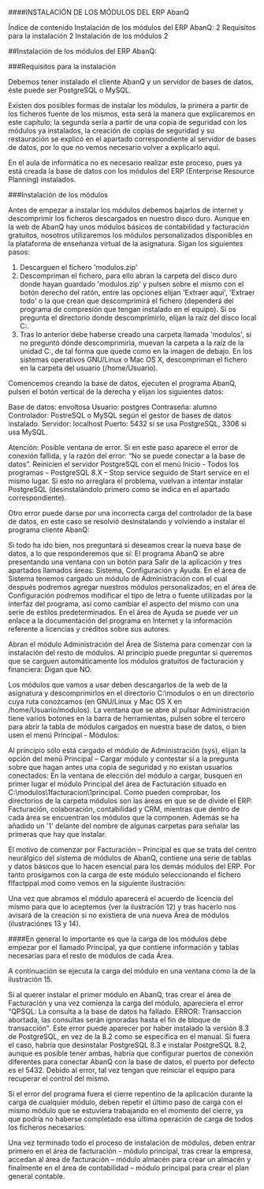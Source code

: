 

####INSTALACIÓN DE LOS MÓDULOS DEL ERP AbanQ




Índice de contenido
Instalación de los módulos del ERP AbanQ:	2
Requisitos para la instalación	2
Instalación de los módulos	2

##Instalación de los módulos del ERP AbanQ:

###Requisitos para la instalación

Debemos tener instalado el cliente AbanQ y un servidor de bases de datos, éste puede ser PostgreSQL o MySQL.

Existen dos posibles formas de instalar los módulos, la primera a partir de los ficheros fuente de los mismos, esta será la manera que explicaremos en este capítulo; la segunda sería a partir de una copia de seguridad con los módulos ya instalados, la creación de copias de seguridad y su restauración se explicó en el apartado correspondiente al servidor de bases de datos, por lo que no vemos necesario volver a explicarlo aquí.

En el aula de informática no es necesario realizar este proceso, pues ya está creada la base de datos con los módulos del ERP (Enterprise Resource Planning) instalados.

###Instalación de los módulos

Antes de empezar a instalar los módulos debemos bajarlos de internet y descomprimir los ficheros descargados en nuestro disco duro. Aunque en la web de AbanQ hay unos módulos básicos de contabilidad y facturación gratuitos, nosotros utilizaremos los módulos personalizados disponibles en la plataforma de enseñanza virtual de la asignatura. Sigan los siguientes pasos:

1. Descarguen el fichero 'modulos.zip'
2. Descompriman el fichero, para ello abran la carpeta del disco duro donde hayan guardado 'modulos.zip' y pulsen sobre el mismo con el botón derecho del ratón, entre las opciones elijan 'Extraer aquí', 'Extraer todo' o la que crean que descomprimirá el fichero (dependerá del programa de compresión que tengan instalado en el equipo). Si os pregunta el directorio donde descomprimirlo, elijan la raíz del disco local C:.
3. Tras lo anterior debe haberse creado una carpeta llamada 'modulos', si no preguntó dónde descomprimirla, muevan la carpeta a la raíz de la unidad C:, de tal forma que quede como en la imagen de debajo. En los sistemas operativos GNU/Linux o Mac OS X, descompriman el fichero en la carpeta del usuario (/home/Usuario).

Comencemos creando la base de datos, ejecuten el programa AbanQ, pulsen el botón vertical de la derecha y elijan los siguientes datos:

Base de datos: envoltosa
Usuario: postgres
Contraseña: alumno
Controlador: PostreSQL o MySQL según el gestor de bases de datos instalado.
Servidor: localhost
Puerto: 5432 si se usa PostgreSQL, 3306 si usa MySQL.


Atención: Posible ventana de error. Si en este paso aparece el error de conexión fallida, y la razón del error: “No se puede conectar a la base de datos”. Reinicien el servidor PostgreSQL con el menú Inicio - Todos los programas – PostgreSQL 8.X – Stop service seguido de Start service en el mismo lugar. Si esto no arreglara el problema, vuelvan a intentar instalar PostgreSQL (desinstalándolo primero como se indica en el apartado correspondiente).

Otro error puede darse por una incorrecta carga del controlador de la base de datos, en este caso se resolvió desinstalando y volviendo a instalar el programa cliente AbanQ:


Si todo ha ido bien, nos preguntará si deseamos crear la nueva base de datos, a lo que responderemos que sí:
El programa AbanQ se abre presentando una ventana con un botón para Salir de la aplicación y tres apartados llamados áreas: Sistema, Configuración y Ayuda.
En el área de Sistema tenemos cargado un módulo de Administración con el cual después podremos agregar nuestros módulos personalizados; en el área de Configuración podremos modificar el tipo de letra o fuente utilizadas por la interfaz del programa, así como cambiar el aspecto del mismo con una serie de estilos predeterminados. En el área de Ayuda se puede ver un enlace a la documentación del programa en Internet y la información referente a licencias y créditos sobre sus autores.

Abran el módulo Administración del Área de Sistema para comenzar con la instalación del resto de módulos. Al principio puede preguntar si queremos que se carguen automáticamente los módulos gratuitos de facturación y financiera: Digan que NO.


Los módulos que vamos a usar deben descargarlos de la web de la asignatura y  descomprimirlos en el directorio C:\modulos o en un directorio cuya ruta conozcamos (en GNU/Linux y Mac OS X en /home/Usuario/modulos). La ventana que se abre al pulsar Administración tiene varios botones en la barra de herramientas, pulsen sobre el tercero para abrir la tabla de módulos cargados en nuestra base de datos, o bien usen el menú Principal - Módulos:


Al principio sólo está cargado el módulo de Administración (sys), elijan la opción del menú Principal – Cargar módulo y contestar sí a la pregunta sobre que hagan antes una copia de seguridad y no existan usuarios conectados:
En la ventana de elección del módulo a cargar, busquen en primer lugar el módulo Principal del área de Facturación situado en C:\modulos\1facturacion\1principal. Como pueden comprobar, los directorios de la carpeta módulos son las áreas en que se de divide el ERP: Facturación, colaboración, contabilidad y CRM, mientras que dentro de cada área se encuentran los módulos que la componen. Además se ha añadido un '1' delante del nombre de algunas carpetas para señalar las primeras que hay que instalar.


El motivo de comenzar por Facturación – Principal es que se trata del centro neurálgico del sistema de módulos de AbanQ, contiene una serie de tablas y datos básicos que lo hacen esencial para los demás módulos del ERP. Por tanto prosigamos con la carga de este módulo seleccionando el fichero flfactppal.mod como vemos en la siguiente ilustración:


Una vez que abramos el módulo aparecerá el acuerdo de licencia del mismo para que lo aceptemos (ver la ilustración 12) y tras hacerlo nos avisará de la creación si no existiera de una nueva Área de módulos (ilustraciónes 13 y 14).

####En general lo importante es que la carga de los módulos debe empezar por el llamado Principal, ya que contiene información y tablas necesarias para el resto de módulos de cada Área.



A continuación se ejecuta la carga del módulo en una ventana como la de la ilustración 15.



Si al querer instalar el primer módulo en AbanQ, tras crear el área de Facturación y una vez comienza la carga del módulo, apareciera el error “QPSQL: La consulta a la base de datos ha fallado. ERROR: Transaccion abortada, las consultas serán ignoradas hasta el fin de bloque de transacción". Este error puede aparecer por haber instalado la versión 8.3 de PostgreSQL, en vez de la 8.2 como se especifica en el manual. Si fuera el caso, habría que desinstalar PostgreSQL 8.3 e instalar PostgreSQL 8.2, aunque es posible tener ambas, habría que configurar puertos de conexión diferentes para conectar AbanQ con la base de datos, el puerto por defecto es el 5432. Debido al error, tal vez tengan que reiniciar el equipo para recuperar el control del mismo.

Si el error del programa fuera el cierre repentino de la aplicación durante la carga de cualquier módulo, deben repetir el último paso de carga con el mismo módulo que se estuviera trabajando en el momento del cierre, ya que podría no haberse completado esa última operación de carga de todos los ficheros necesarios.

Una vez terminado todo el proceso de instalación de módulos, deben entrar primero en el área de facturación - módulo principal, tras crear la empresa, accedan al área de facturación – módulo almacén para crear un almacén y finalmente en el área de contabilidad – módulo principal para crear el plan general contable.
